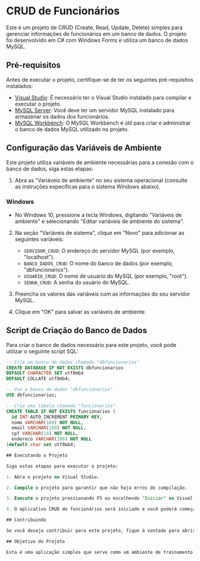 # CRUD de Funcionários

Este é um projeto de CRUD (Create, Read, Update, Delete) simples para gerenciar informações de funcionários em um banco de dados. O projeto foi desenvolvido em C# com Windows Forms e utiliza um banco de dados MySQL.

## Pré-requisitos

Antes de executar o projeto, certifique-se de ter os seguintes pré-requisitos instalados:

- [Visual Studio](https://visualstudio.microsoft.com/): É necessário ter o Visual Studio instalado para compilar e executar o projeto.
- [MySQL Server](https://dev.mysql.com/downloads/mysql/): Você deve ter um servidor MySQL instalado para armazenar os dados dos funcionários.
- [MySQL Workbench](https://dev.mysql.com/downloads/workbench/): O MySQL Workbench é útil para criar e administrar o banco de dados MySQL utilizado no projeto.

## Configuração das Variáveis de Ambiente

Este projeto utiliza variáveis de ambiente necessárias para a conexão com o banco de dados, siga estas etapas:

1. Abra as "Variáveis de ambiente" no seu sistema operacional (consulte as instruções específicas para o sistema Windows abaixo).

### Windows

- No Windows 10, pressione a tecla Windows, digitando "Variáveis de ambiente" e selecionando "Editar variáveis de ambiente do sistema".

2. Na seção "Variáveis de sistema", clique em "Novo" para adicionar as seguintes variáveis:

   - `SERVIDOR_CRUD`: O endereço do servidor MySQL (por exemplo, "localhost").
   - `BANCO_DADOS_CRUD`: O nome do banco de dados (por exemplo, "dbfuncionarios").
   - `USUARIO_CRUD`: O nome de usuário do MySQL (por exemplo, "root").
   - `SENHA_CRUD`: A senha do usuário do MySQL.

3. Preencha os valores das variáveis com as informações do seu servidor MySQL.

4. Clique em "OK" para salvar as variáveis de ambiente.
 
## Script de Criação do Banco de Dados

Para criar o banco de dados necessário para este projeto, você pode utilizar o seguinte script SQL:

```sql
-- Crie um banco de dados chamado "dbfuncionarios"
CREATE DATABASE IF NOT EXISTS dbfuncionarios
DEFAULT CHARACTER SET utf8mb4
DEFAULT COLLATE utf8mb4;

-- Use o banco de dados "dbfuncionarios"
USE dbfuncionarios;

-- Crie uma tabela chamada "funcionarios"
CREATE TABLE IF NOT EXISTS funcionarios (
  id INT AUTO_INCREMENT PRIMARY KEY,
  nome VARCHAR(100) NOT NULL,
  email VARCHAR(100) NOT NULL,
  cpf VARCHAR(14) NOT NULL,
  endereco VARCHAR(200) NOT NULL
)default char set utf8mb4;

## Executando o Projeto

Siga estas etapas para executar o projeto:

1. Abra o projeto no Visual Studio.

2. Compile o projeto para garantir que não haja erros de compilação.

3. Execute o projeto pressionando F5 ou escolhendo "Iniciar" no Visual Studio.

4. O aplicativo CRUD de funcionários será iniciado e você poderá começar a gerenciar os dados dos funcionários.

## Contribuindo

Se você deseja contribuir para este projeto, fique à vontade para abrir problemas (issues) ou enviar solicitações de pull (pull requests).

## Objetivo do Projeto

Esta é uma aplicação simples que serve como um ambiente de treinamento pessoal, com o propósito de aprimorar algumas habilidades e conhecimentos.
